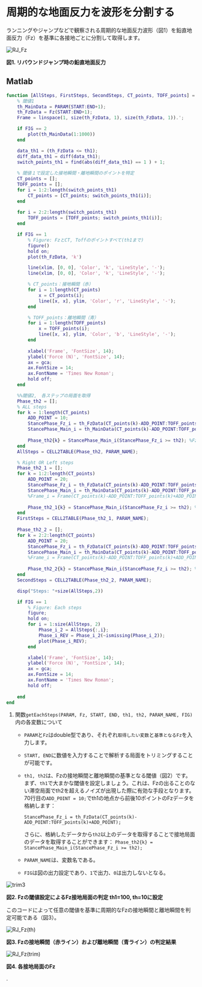 # 周期的な地面反力を波形を分割する

ランニングやジャンプなどで観察される周期的な地面反力波形（図1）を鉛直地面反力（Fz）を基準に各接地ごとに分割して取得します。

![RJ_Fz](https://github.com/user-attachments/assets/e583d77e-7f5b-4921-aa03-a0f0d49d0881)

**図1. リバウンドジャンプ時の鉛直地面反力**

## Matlab

``` matlab
function [AllSteps, FirstSteps, SecondSteps, CT_points, TOFF_points] = getEachSteps(PARAM, Fz, START, END, th1, th2, PARAM_NAME, FIG)
    % 閾値1
    th_MainData = PARAM(START:END+1);
    th_FzData = Fz(START:END+1);
    Frame = linspace(1, size(th_FzData, 1), size(th_FzData, 1)).';

    if FIG == 2
        plot(th_MainData(1:1000))
    end

    data_th1 = (th_FzData <= th1);
    diff_data_th1 = diff(data_th1);
    switch_points_th1 = find(abs(diff_data_th1) == 1 ) + 1;
        
    % 閾値１で設定した接地瞬間・離地瞬間のポイントを特定
    CT_points = [];
    TOFF_points = [];
    for i = 1:2:length(switch_points_th1)
        CT_points = [CT_points; switch_points_th1(i)];
    end
    
    for i = 2:2:length(switch_points_th1)
        TOFF_points = [TOFF_points; switch_points_th1(i)];
    end

    if FIG == 1
        % Figure: FzとCT, Toffのポイントすべて(th1まで)
        figure()
        hold on;
        plot(th_FzData, 'k')

        line(xlim, [0, 0], 'Color', 'k', 'LineStyle', '-');
        line(xlim, [0, 0], 'Color', 'k', 'LineStyle', '-');

        % CT_points：接地瞬間（赤）
        for i = 1:length(CT_points)
            x = CT_points(i);
            line([x, x], ylim, 'Color', 'r', 'LineStyle', '-');
        end

        % TOFF_points：離地瞬間（青）
        for i = 1:length(TOFF_points)
            x = TOFF_points(i);
            line([x, x], ylim, 'Color', 'b', 'LineStyle', '-');
        end
        
        xlabel('Frame', 'FontSize', 14);
        ylabel('Force (N)', 'FontSize', 14);
        ax = gca;
        ax.FontSize = 14;
        ax.FontName = 'Times New Roman';
        hold off; 
    end

    %%閾値2,　各ステップの局面を取得
    Phase_th2 = [];
    % ALL steps
    for k = 1:length(CT_points)
        ADD_POINT = 10;
        StancePhase_Fz_i = th_FzData(CT_points(k)-ADD_POINT:TOFF_points(k)+ADD_POINT);
        StancePhase_Main_i = th_MainData(CT_points(k)-ADD_POINT:TOFF_points(k)+ADD_POINT);
    
        Phase_th2{k} = StancePhase_Main_i(StancePhase_Fz_i >= th2); %Fzがth2以上の値を取得
    end
    AllSteps = CELL2TABLE(Phase_th2, PARAM_NAME);

    % Right OR Left steps
    Phase_th2_1 = [];
    for k = 1:2:length(CT_points)
        ADD_POINT = 20;
        StancePhase_Fz_i = th_FzData(CT_points(k)-ADD_POINT:TOFF_points(k)+ADD_POINT);
        StancePhase_Main_i = th_MainData(CT_points(k)-ADD_POINT:TOFF_points(k)+ADD_POINT);
        %Frame_i = Frame(CT_points(k)-ADD_POINT:TOFF_points(k)+ADD_POINT);
    
        Phase_th2_1{k} = StancePhase_Main_i(StancePhase_Fz_i >= th2); %Fzがth2以上の値を取得
    end
    FirstSteps = CELL2TABLE(Phase_th2_1, PARAM_NAME);
    
    Phase_th2_2 = [];
    for k = 2:2:length(CT_points)
        ADD_POINT = 20;
        StancePhase_Fz_i = th_FzData(CT_points(k)-ADD_POINT:TOFF_points(k)+ADD_POINT);
        StancePhase_Main_i = th_MainData(CT_points(k)-ADD_POINT:TOFF_points(k)+ADD_POINT);
        %Frame_i = Frame(CT_points(k)-ADD_POINT:TOFF_points(k)+ADD_POINT);
    
        Phase_th2_2{k} = StancePhase_Main_i(StancePhase_Fz_i >= th2); %Fzがth2以上の値を取得
    end
    SecondSteps = CELL2TABLE(Phase_th2_2, PARAM_NAME);

    disp("Steps: "+size(AllSteps,2))

    if FIG == 1
        % Figure: Each steps
        figure;
        hold on;
        for i = 1:size(AllSteps, 2)
            Phase_i_2 = AllSteps{:,i};
            Phase_i_REV = Phase_i_2(~ismissing(Phase_i_2));
            plot(Phase_i_REV);
        end

        xlabel('Frame', 'FontSize', 14);
        ylabel('Force (N)', 'FontSize', 14);
        ax = gca;
        ax.FontSize = 14;
        ax.FontName = 'Times New Roman';
        hold off;
        
    end
end

```

1. 関数`getEachSteps(PARAM, Fz, START, END, th1, th2, PARAM_NAME, FIG)`内の各変数について

    - `PARAM`と`Fz`はdouble型であり、それぞれ`取得したい変数`と`基準となるFz`を入力します。

    - `START, END`に数値を入力することで解析する局面をトリミングすることが可能です。

    - `th1, th2`は、Fzの接地瞬間と離地瞬間の基準となる閾値（図2）です。まず、`th1`で大まかな閾値を設定しましょう。これは、Fzの出ることのない滞空局面でth2を超えるノイズが出現した際に有効な手段となります。
       70行目の`ADD_POINT = 10;`でth1の地点から前後10ポイントのFzデータを格納します：

       `StancePhase_Fz_i = th_FzData(CT_points(k)-ADD_POINT:TOFF_points(k)+ADD_POINT);`

        さらに、格納したデータから`th2`以上のデータを取得することで接地局面のデータを取得することができます：
       `Phase_th2{k} = StancePhase_Main_i(StancePhase_Fz_i >= th2);`

    - `PARAM_NAME`は、変数名である。

    - `FIG`は図の出力設定であり、`1`で出力、`0`は出力しないとなる。

![trim3](https://github.com/user-attachments/assets/cdbc361b-99be-4e77-805f-874a5c33580d)

**図2. Fzの閾値設定によるFz接地局面の判定 th1=100, th=10に設定**


このコードによって任意の閾値を基準に周期的なFzの接地瞬間と離地瞬間を判定可能である（図3）。

![RJ_Fz(th)](https://github.com/user-attachments/assets/610c0872-b06d-4478-8f1b-181adbe0fc01)

**図3. Fzの接地瞬間（赤ライン）および離地瞬間（青ライン）の判定結果**

![RJ_Fz(trim)](https://github.com/user-attachments/assets/2b564078-4b2f-4e3b-943f-9bc3c21546c4)

**図4. 各接地局面のFz**








.
